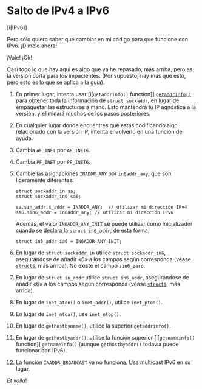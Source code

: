 # Salto de IPv4 a IPv6

[i[IPv6]]

Pero sólo quiero saber qué cambiar en mi código para que funcione con IPv6. ¡Dímelo ahora!

¡Vale! ¡Ok!

Casi todo lo que hay aquí es algo que ya he repasado, más arriba, pero es la versión corta para los impacientes. (Por supuesto, hay más que esto, pero esto es lo que se aplica a la guía).

1. En primer lugar, intenta usar  [i[`getaddrinfo()` function]] [`getaddrinfo()`](#structs) para obtener toda la información de `struct sockaddr`, en lugar de empaquetar las estructuras a mano. Esto mantendrá tu IP agnóstica a la versión, y eliminará muchos de los pasos posteriores.

2. En cualquier lugar donde encuentres que estás codificando algo relacionado con la versión IP, intenta envolverlo en una función de ayuda.

3. Cambia `AF_INET` por `AF_INET6`.

4. Cambia `PF_INET` por `PF_INET6`.

5. Cambie las asignaciones `INADDR_ANY` por `in6addr_any`, que son ligeramente diferentes:

   ```{.c}
   struct sockaddr_in sa;
   struct sockaddr_in6 sa6;
   
   sa.sin_addr.s_addr = INADDR_ANY;  // utilizar mi dirección IPv4
   sa6.sin6_addr = in6addr_any; // utilizar mi dirección IPv6
   ```

   Además, el valor `IN6ADDR_ANY_INIT` se puede utilizar como inicializador cuando
   se declara la `struct in6_addr`, de esta forma:

   ```{.c}
   struct in6_addr ia6 = IN6ADDR_ANY_INIT;
   ```

6. En lugar de `struct sockaddr_in` utilice `struct sockaddr_in6`, asegurándose de añadir «6» a los campos según corresponda (véase [`struct`s](#structs), más arriba). No existe el campo `sin6_zero`.

7. En lugar de `struct in_addr` utilice `struct in6_addr`, asegurándose de añadir «6» a los campos según corresponda (véase [`struct`s](#structs), más arriba).

8. En lugar de `inet_aton()` o `inet_addr()`, utilice `inet_pton()`.

9. En lugar de `inet_ntoa()`, use `inet_ntop()`.

10. En lugar de `gethostbyname()`, utilice la superior `getaddrinfo()`.

11. En lugar de `gethostbyaddr()`, utilice la función superior [i[`getnameinfo()` function]] `getnameinfo()` (aunque `gethostbyaddr()` todavía puede funcionar con IPv6).

12. La función `INADDR_BROADCAST` ya no funciona. Usa multicast IPv6 en su lugar.

_Et voila_!
